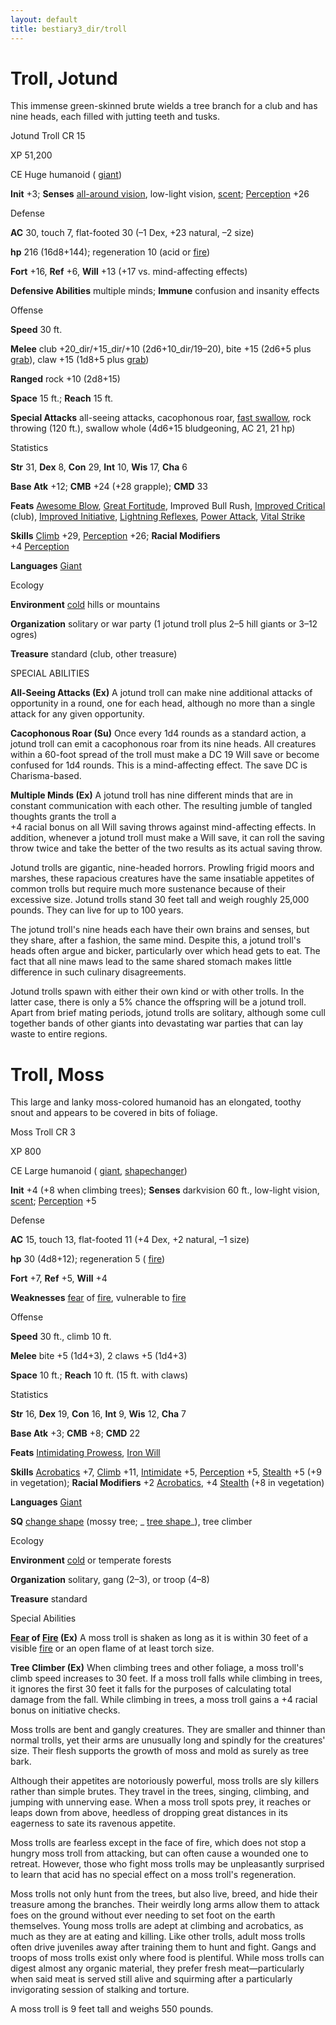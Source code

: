 ```yaml
---
layout: default
title: bestiary3_dir/troll
---
```

# Troll, Jotund

This immense green-skinned brute wields a tree branch for a club and has nine heads, each filled with jutting teeth and tusks.

Jotund Troll CR 15

XP 51,200

CE Huge humanoid ( [giant](monsters_dir/creatureTypes#_giant-subtype))

**Init** +3; **Senses** [all-around vision](monsters_dir/universalMonsterRules#_all-around-vision), low-light vision, [scent](monsters_dir/universalMonsterRules#_scent); [Perception](skills_dir/perception#_perception) +26

Defense

**AC** 30, touch 7, flat-footed 30 (–1 Dex, +23 natural, –2 size)

**hp** 216 (16d8+144); regeneration 10 (acid or [fire](monsters_dir/creatureTypes#_fire-subtype))

**Fort** +16, **Ref** +6, **Will** +13 (+17 vs. mind-affecting effects)

**Defensive Abilities** multiple minds; **Immune** confusion and insanity effects

Offense

**Speed** 30 ft.

**Melee** club +20_dir/+15_dir/+10 (2d6+10_dir/19–20), bite +15 (2d6+5 plus [grab](monsters_dir/universalMonsterRules#_grab)), claw +15 (1d8+5 plus [grab](monsters_dir/universalMonsterRules#_grab))

**Ranged** rock +10 (2d8+15)

**Space** 15 ft.; **Reach** 15 ft.

**Special Attacks** all-seeing attacks, cacophonous roar, [fast swallow](monsters_dir/universalMonsterRules#_fast-swallow), rock throwing (120 ft.), swallow whole (4d6+15 bludgeoning, AC 21, 21 hp)

Statistics

**Str** 31, **Dex** 8, **Con** 29, **Int** 10, **Wis** 17, **Cha** 6

**Base Atk** +12; **CMB** +24 (+28 grapple); **CMD** 33

**Feats** [Awesome Blow](monsters_dir/monsterFeats#_awesome-blow), [Great Fortitude](feats#_great-fortitude), Improved Bull Rush, [Improved Critical](feats#_improved-critical) (club), [Improved Initiative](feats#_improved-initiative), [Lightning Reflexes](feats#_lightning-reflexes), [Power Attack](feats#_power-attack), [Vital Strike](feats#_vital-strike)

**Skills** [Climb](skills_dir/climb#_climb) +29, [Perception](skills_dir/perception#_perception) +26; **Racial Modifiers**   
+4 [Perception](skills_dir/perception#_perception)

**Languages** [Giant](monsters_dir/creatureTypes#_giant-subtype)

Ecology

**Environment** [cold](monsters_dir/creatureTypes#_cold-subtype) hills or mountains

**Organization** solitary or war party (1 jotund troll plus 2–5 hill giants or 3–12 ogres)

**Treasure** standard (club, other treasure)

SPECIAL ABILITIES

**All-Seeing Attacks (Ex)** A jotund troll can make nine additional attacks of opportunity in a round, one for each head, although no more than a single attack for any given opportunity.

**Cacophonous Roar (Su)** Once every 1d4 rounds as a standard action, a jotund troll can emit a cacophonous roar from its nine heads. All creatures within a 60-foot spread of the troll must make a DC 19 Will save or become confused for 1d4 rounds. This is a mind-affecting effect. The save DC is Charisma-based.

**Multiple Minds (Ex)** A jotund troll has nine different minds that are in constant communication with each other. The resulting jumble of tangled thoughts grants the troll a   
+4 racial bonus on all Will saving throws against mind-affecting effects. In addition, whenever a jotund troll must make a Will save, it can roll the saving throw twice and take the better of the two results as its actual saving throw.

Jotund trolls are gigantic, nine-headed horrors. Prowling frigid moors and marshes, these rapacious creatures have the same insatiable appetites of common trolls but require much more sustenance because of their excessive size. Jotund trolls stand 30 feet tall and weigh roughly 25,000 pounds. They can live for up to 100 years.

The jotund troll's nine heads each have their own brains and senses, but they share, after a fashion, the same mind. Despite this, a jotund troll's heads often argue and bicker, particularly over which head gets to eat. The fact that all nine maws lead to the same shared stomach makes little difference in such culinary disagreements.

Jotund trolls spawn with either their own kind or with other trolls. In the latter case, there is only a 5% chance the offspring will be a jotund troll. Apart from brief mating periods, jotund trolls are solitary, although some cull together bands of other giants into devastating war parties that can lay waste to entire regions.

# Troll, Moss

This large and lanky moss-colored humanoid has an elongated, toothy snout and appears to be covered in bits of foliage.

Moss Troll CR 3

XP 800

CE Large humanoid ( [giant](monsters_dir/creatureTypes#_giant-subtype), [shapechanger](monsters_dir/creatureTypes#_shapechanger-subtype))

**Init** +4 (+8 when climbing trees); **Senses** darkvision 60 ft., low-light vision, [scent](monsters_dir/universalMonsterRules#_scent); [Perception](skills_dir/perception#_perception) +5

Defense

**AC** 15, touch 13, flat-footed 11 (+4 Dex, +2 natural, –1 size)

**hp** 30 (4d8+12); regeneration 5 ( [fire](monsters_dir/creatureTypes#_fire-subtype))

**Fort** +7, **Ref** +5, **Will** +4

**Weaknesses** [fear](monsters_dir/universalMonsterRules#_fear-(su-or-sp)) of [fire](monsters_dir/creatureTypes#_fire-subtype), vulnerable to [fire](monsters_dir/creatureTypes#_fire-subtype)

Offense

**Speed** 30 ft., climb 10 ft.

**Melee** bite +5 (1d4+3), 2 claws +5 (1d4+3)

**Space** 10 ft.; **Reach** 10 ft. (15 ft. with claws)

Statistics

**Str** 16, **Dex** 19, **Con** 16, **Int** 9, **Wis** 12, **Cha** 7

**Base Atk** +3; **CMB** +8; **CMD** 22

**Feats** [Intimidating Prowess](feats#_intimidating-prowess), [Iron Will](feats#_iron-will)

**Skills** [Acrobatics](skills_dir/acrobatics#_acrobatics) +7, [Climb](skills_dir/climb#_climb) +11, [Intimidate](skills_dir/intimidate#_intimidate) +5, [Perception](skills_dir/perception#_perception) +5, [Stealth](skills_dir/stealth#_stealth) +5 (+9 in vegetation); **Racial Modifiers** +2 [Acrobatics](skills_dir/acrobatics#_acrobatics), +4 [Stealth](skills_dir/stealth#_stealth) (+8 in vegetation)

**Languages** [Giant](monsters_dir/creatureTypes#_giant-subtype)

**SQ** [change shape](monsters_dir/universalMonsterRules#_change-shape) (mossy tree; _ [tree shape](spells_dir/treeShape#_tree-shape)_), tree climber

Ecology

**Environment** [cold](monsters_dir/creatureTypes#_cold-subtype) or temperate forests

**Organization** solitary, gang (2–3), or troop (4–8)

**Treasure** standard

Special Abilities

**[Fear](monsters_dir/universalMonsterRules#_fear-(su-or-sp)) of [Fire](monsters_dir/creatureTypes#_fire-subtype) (Ex)** A moss troll is shaken as long as it is within 30 feet of a visible [fire](monsters_dir/creatureTypes#_fire-subtype) or an open flame of at least torch size.

**Tree Climber (Ex)** When climbing trees and other foliage, a moss troll's climb speed increases to 30 feet. If a moss troll falls while climbing in trees, it ignores the first 30 feet it falls for the purposes of calculating total damage from the fall. While climbing in trees, a moss troll gains a +4 racial bonus on initiative checks.

Moss trolls are bent and gangly creatures. They are smaller and thinner than normal trolls, yet their arms are unusually long and spindly for the creatures' size. Their flesh supports the growth of moss and mold as surely as tree bark.

Although their appetites are notoriously powerful, moss trolls are sly killers rather than simple brutes. They travel in the trees, singing, climbing, and jumping with unnerving ease. When a moss troll spots prey, it reaches or leaps down from above, heedless of dropping great distances in its eagerness to sate its ravenous appetite.

Moss trolls are fearless except in the face of fire, which does not stop a hungry moss troll from attacking, but can often cause a wounded one to retreat. However, those who fight moss trolls may be unpleasantly surprised to learn that acid has no special effect on a moss troll's regeneration.

Moss trolls not only hunt from the trees, but also live, breed, and hide their treasure among the branches. Their weirdly long arms allow them to attack foes on the ground without ever needing to set foot on the earth themselves. Young moss trolls are adept at climbing and acrobatics, as much as they are at eating and killing. Like other trolls, adult moss trolls often drive juveniles away after training them to hunt and fight. Gangs and troops of moss trolls exist only where food is plentiful. While moss trolls can digest almost any organic material, they prefer fresh meat—particularly when said meat is served still alive and squirming after a particularly invigorating session of stalking and torture.

A moss troll is 9 feet tall and weighs 550 pounds.

